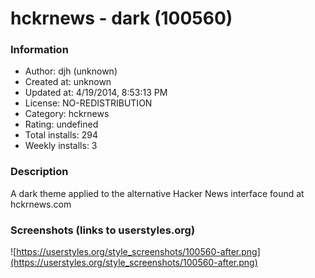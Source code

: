 # hckrnews - dark (100560)

### Information
- Author: djh (unknown)
- Created at: unknown
- Updated at: 4/19/2014, 8:53:13 PM
- License: NO-REDISTRIBUTION
- Category: hckrnews
- Rating: undefined
- Total installs: 294
- Weekly installs: 3


### Description
A dark theme applied to the alternative Hacker News interface found at hckrnews.com


### Screenshots (links to userstyles.org)
![https://userstyles.org/style_screenshots/100560-after.png](https://userstyles.org/style_screenshots/100560-after.png)


